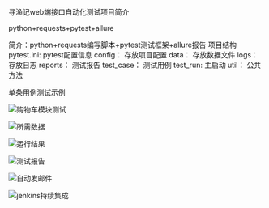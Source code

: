 寻渔记web端接口自动化测试项目简介

python+requests+pytest+allure


简介：python+requests编写脚本+pytest测试框架+allure报告
项目结构
	pytest.ini:	pytest配置信息
	config：		存放项目配置
	data：		存放数据文件
	logs：		存放日志
	reports：	测试报告
	test_case：	测试用例
	test_run:	主启动
	util： 		公共方法


单条用例测试示例

![购物车模块测试]()

![所需数据]()

![运行结果]()

![测试报告]()

![自动发邮件]()

![jenkins持续集成]()